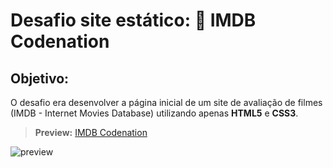 # Desafio site estático: 🎥 IMDB Codenation 
  
## Objetivo: 
O desafio era desenvolver a página inicial de um site de avaliação de filmes (IMDB - Internet Movies Database) utilizando apenas **HTML5** e **CSS3**.

> **Preview:**
>[IMDB Codenation](https://fervent-shaw-55c74f.netlify.com/)


![preview](https://user-images.githubusercontent.com/47192417/79017227-34fb4b80-7b47-11ea-8196-bcd02dbcc3fe.png)


